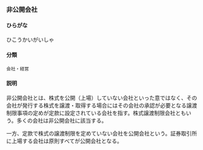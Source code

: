 <div style="display:none;">

## [あ行](securities-terms?id=あ行)
## [か行](securities-terms?id=か行)
## [さ行](securities-terms?id=さ行)
## [た行](securities-terms?id=た行)
## [な行](securities-terms?id=な行)
## [は行](securities-terms?id=は行)

</div>

### 非公開会社

#### ひらがな

ひこうかいがいしゃ

#### 分類

`会社・経営`

#### 説明

非公開会社とは、株式を公開（上場）していない会社といった意ではなく、その会社が発行する株式を譲渡・取得する場合にはその会社の承認が必要となる譲渡制限事項の定めが定款に設定されている会社を指す。株式譲渡制限会社ともいう。多くの会社は非公開会社に該当する。
 
一方、定款で株式の譲渡制限を定めていない会社を公開会社という。証券取引所に上場する会社は原則すべてが公開会社となる。

<div style="display:none;">

## [ま行](securities-terms?id=ま行)
## [や行](securities-terms?id=や行)
## [ら行](securities-terms?id=ら行)
## [わ行](securities-terms?id=わ行)
## [英数字・記号](securities-terms?id=英数字・記号)

</div>


